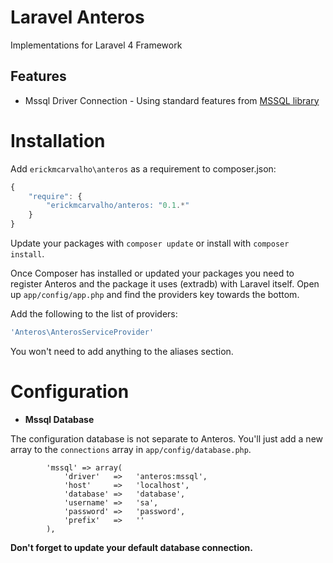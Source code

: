 Laravel Anteros
=======

Implementations for Laravel 4 Framework

## Features

- Mssql Driver Connection - Using standard features from [MSSQL library](http://php.net/manual/en/book.mssql.php)

Installation
============

Add `erickmcarvalho\anteros` as a requirement to composer.json:

```javascript
{
    "require": {
        "erickmcarvalho/anteros: "0.1.*"
    }
}
```

Update your packages with `composer update` or install with `composer install`.

Once Composer has installed or updated your packages you need to register 
Anteros and the package it uses (extradb) with Laravel itself. 
Open up `app/config/app.php` and find the providers key towards the bottom.

 Add the following to the list of providers:
```php
'Anteros\AnterosServiceProvider'
```

You won't need to add anything to the aliases section.


Configuration
=============

- **Mssql Database**

The configuration database is not separate to Anteros.  You'll just add a new array to the `connections` array in `app/config/database.php`.

```
		'mssql' => array(
			'driver'   =>   'anteros:mssql',
            'host'     =>   'localhost',
            'database' =>   'database',
            'username' =>   'sa',
            'password' =>   'password',
            'prefix'   =>   ''
		),
```

**Don't forget to update your default database connection.**
